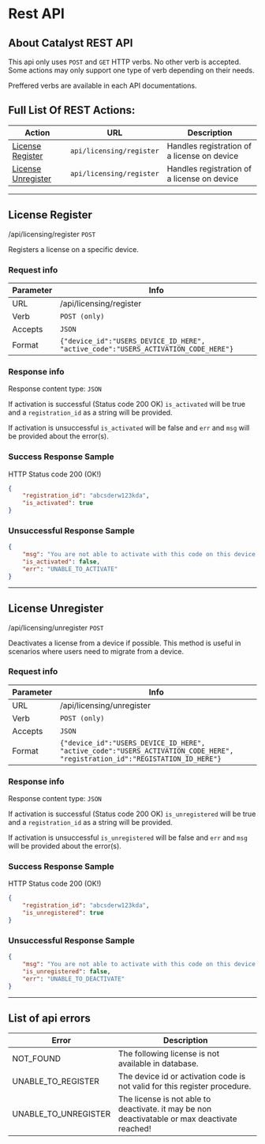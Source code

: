 # Rest API

## About Catalyst REST API

This api only uses ``POST`` and ``GET`` HTTP verbs. No other verb is accepted.
Some actions may only support one type of verb depending on their needs.

Preffered verbs are available in each API documentations.

## Full List Of REST Actions:
| Action | URL | Description |
| --- | --- | --- |
| [License Register](#license-register) | ``api/licensing/register`` | Handles registration of a license on device |
| [License Unregister](#license-unregister) | ``api/licensing/register`` | Handles registration of a license on device |
---


## License Register
/api/licensing/register ``POST``

Registers a license on a specific device.

### Request info

| Parameter | Info |
| --- | --- |
| URL   | /api/licensing/register |
| Verb  | ``POST (only)`` |
| Accepts  | ``JSON`` |
| Format  | ``{"device_id":"USERS_DEVICE_ID_HERE", "active_code":"USERS_ACTIVATION_CODE_HERE"}`` |

### Response info

Response content type: ``JSON``

If activation is successful (Status code 200 OK) ``is_activated`` will be true and a ``registration_id`` as a string will be provided.

If activation is unsuccessful ``is_activated`` will be false and ``err`` and ``msg`` will be provided about the error(s).

### Success Response Sample
HTTP Status code 200 (OK!)
```json
{
    "registration_id": "abcsderw123kda",
    "is_activated": true
}
```

### Unsuccessful Response Sample
```json
{
    "msg": "You are not able to activate with this code on this device!",
    "is_activated": false,
    "err": "UNABLE_TO_ACTIVATE"
}
```

---

## License Unregister
/api/licensing/unregister ``POST``

Deactivates a license from a device if possible.
This method is useful in scenarios where users need to migrate from a device.

### Request info

| Parameter | Info |
| --- | --- |
| URL   | /api/licensing/unregister |
| Verb  | ``POST (only)`` |
| Accepts  | ``JSON`` |
| Format  | ``{"device_id":"USERS_DEVICE_ID_HERE", "active_code":"USERS_ACTIVATION_CODE_HERE", "registration_id":"REGISTATION_ID_HERE"}`` |

### Response info

Response content type: ``JSON``

If activation is successful (Status code 200 OK) ``is_unregistered`` will be true and a ``registration_id`` as a string will be provided.

If activation is unsuccessful ``is_unregistered`` will be false and ``err`` and ``msg`` will be provided about the error(s).

### Success Response Sample
HTTP Status code 200 (OK!)
```json
{
    "registration_id": "abcsderw123kda",
    "is_unregistered": true
}
```

### Unsuccessful Response Sample
```json
{
    "msg": "You are not able to activate with this code on this device!",
    "is_unregistered": false,
    "err": "UNABLE_TO_DEACTIVATE"
}
```

---

## List of api errors
| Error | Description |
| ----- | ----------- |
| NOT_FOUND | The following license is not available in database. |
| UNABLE_TO_REGISTER | The device id or activation code is not valid for this register procedure. |
| UNABLE_TO_UNREGISTER | The license is not able to deactivate. it may be non deactivatable or max deactivate reached! |
